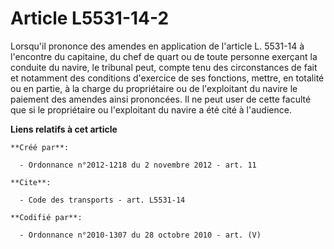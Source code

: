 # Article L5531-14-2

Lorsqu'il prononce des amendes en application de l'article L. 5531-14 à l'encontre du capitaine, du chef de quart ou de toute
personne exerçant la conduite du navire, le tribunal peut, compte tenu des circonstances de fait et notamment des conditions
d'exercice de ses fonctions, mettre, en totalité ou en partie, à la charge du propriétaire ou de l'exploitant du navire le
paiement des amendes ainsi prononcées. Il ne peut user de cette faculté que si le propriétaire ou l'exploitant du navire a
été cité à l'audience.

**Liens relatifs à cet article**

	**Créé par**:

	  - Ordonnance n°2012-1218 du 2 novembre 2012 - art. 11

	**Cite**:

	  - Code des transports - art. L5531-14

	**Codifié par**:

	  - Ordonnance n°2010-1307 du 28 octobre 2010 - art. (V)
